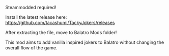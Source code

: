 Steammodded required!

Install the latest release here:
https://github.com/tacashumi/TackyJokers/releases

After extracting the file, move to Balatro Mods folder!

This mod aims to add vanilla inspired jokers to Balatro without changing the overall flow of the game.
